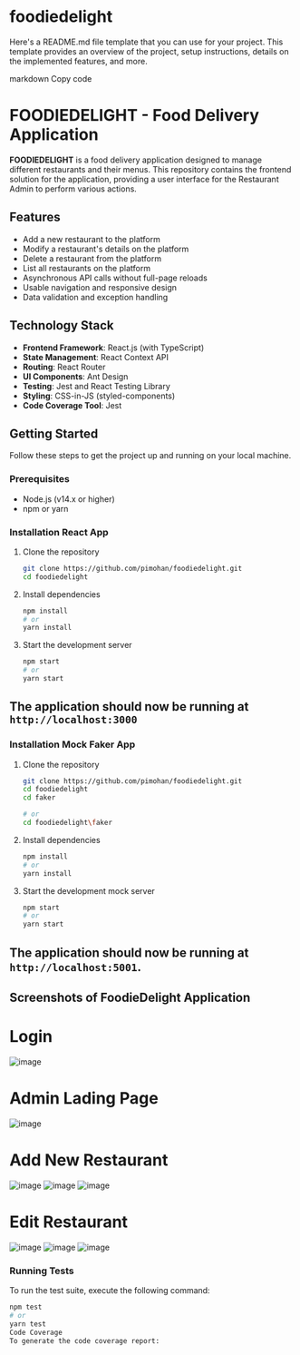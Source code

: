 # foodiedelight

Here's a README.md file template that you can use for your project. This template provides an overview of the project, setup instructions, details on the implemented features, and more.

markdown
Copy code
# FOODIEDELIGHT - Food Delivery Application

**FOODIEDELIGHT** is a food delivery application designed to manage different restaurants and their menus. This repository contains the frontend solution for the application, providing a user interface for the Restaurant Admin to perform various actions.

## Features

- Add a new restaurant to the platform
- Modify a restaurant's details on the platform
- Delete a restaurant from the platform
- List all restaurants on the platform
- Asynchronous API calls without full-page reloads
- Usable navigation and responsive design
- Data validation and exception handling

## Technology Stack

- **Frontend Framework**: React.js (with TypeScript)
- **State Management**: React Context API
- **Routing**: React Router
- **UI Components**: Ant Design
- **Testing**: Jest and React Testing Library
- **Styling**: CSS-in-JS (styled-components)
- **Code Coverage Tool**: Jest

## Getting Started

Follow these steps to get the project up and running on your local machine.

### Prerequisites

- Node.js (v14.x or higher)
- npm or yarn

### Installation React App

1. Clone the repository
    ```sh
    git clone https://github.com/pimohan/foodiedelight.git
    cd foodiedelight
    ```
2. Install dependencies
    ```sh
    npm install
    # or
    yarn install
    ```

3. Start the development server
    ```sh
    npm start
    # or
    yarn start
    ```
The application should now be running at `http://localhost:3000`
-----------------
### Installation Mock Faker App

1. Clone the repository
    ```sh
    git clone https://github.com/pimohan/foodiedelight.git
    cd foodiedelight
    cd faker
    
    # or
    cd foodiedelight\faker

    ```
2. Install dependencies
    ```sh
    npm install
    # or
    yarn install
    ```

3. Start the development mock server
    ```sh
    npm start
    # or
    yarn start
    ```
    
The application should now be running at `http://localhost:5001`.
-----------------------
## Screenshots of FoodieDelight Application
# Login
![image](https://github.com/user-attachments/assets/d3e80bed-9c3a-4602-beb7-c5675fe574c5)

# Admin Lading Page
![image](https://github.com/user-attachments/assets/4cdbc4f9-629c-4d08-bbc2-b85ac0d6e375)

# Add New Restaurant
![image](https://github.com/user-attachments/assets/a9baba98-e684-44f4-8d06-a9199ba42f56)
![image](https://github.com/user-attachments/assets/0a0d8177-3476-4ec8-8e0a-3f20bdfb65f6)
![image](https://github.com/user-attachments/assets/3e8e3352-c163-4823-842d-5c5e28f28adb)

# Edit Restaurant
![image](https://github.com/user-attachments/assets/e9600ece-2bf9-4109-a8b8-19607cbef160)
![image](https://github.com/user-attachments/assets/348d7c31-d56b-40f7-91f9-d599a7ffb0b1)
![image](https://github.com/user-attachments/assets/43b41a39-46ba-46fe-80b7-46d3f4fc7685)


### Running Tests

To run the test suite, execute the following command:
```sh
npm test
# or
yarn test
Code Coverage
To generate the code coverage report:



